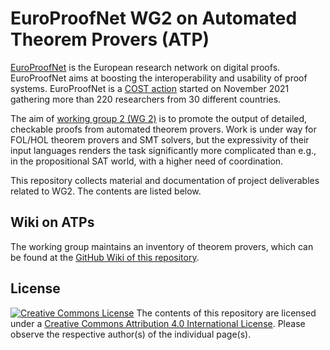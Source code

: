 # EuroProofNet WG2 on Automated Theorem Provers (ATP)

[EuroProofNet](https://europroofnet.github.io/) is the European research network on digital proofs. EuroProofNet aims at boosting the interoperability and usability of proof systems. EuroProofNet is a [COST action](https://www.cost.eu/) started on November 2021 gathering more than 220 researchers from 30 different countries.

The aim of [working group 2 (WG 2)](https://europroofnet.github.io/wg2/) is to promote the output of detailed, checkable proofs from automated theorem provers. Work is under way for FOL/HOL theorem provers and SMT solvers, but the expressivity of their input languages renders the task significantly more complicated than e.g., in the propositional SAT world, with a higher need of coordination.

This repository collects material and documentation of project deliverables related to WG2. The contents are listed below.

## Wiki on ATPs

The working group maintains an inventory of theorem provers, which can be found at the [GitHub Wiki of this repository](https://github.com/EuroProofNet/ATP/wiki).

## License 

<a rel="license" href="http://creativecommons.org/licenses/by/4.0/"><img alt="Creative Commons License" style="border-width:0" src="https://i.creativecommons.org/l/by/4.0/80x15.png" /></a> The contents of this repository are licensed under a <a rel="license" href="http://creativecommons.org/licenses/by/4.0/">Creative Commons Attribution 4.0 International License</a>. Please observe the respective author(s) of the individual page(s).

